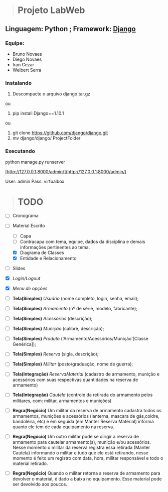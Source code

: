 > # Projeto LabWeb
## Linguagem: Python ; Framework: [Django](https://www.djangoproject.com/)

### Equipe:
  * Bruno Novaes
  * Diego Novaes
  * Iran Cezar
  * Welbert Serra

### Instalando
1. Descompacte o arquivo  django.tar.gz

ou

1. pip install Django==1.10.1

ou

1. git clone https://github.com/django/django.git
2. mv django/django/ ProjectFolder

### Executando

python manage.py runserver

[http://127.0.0.1:8000/admin/](http://127.0.0.1:8000/admin/)

User: admin
Pass: virtualbox



> # TODO 

- [ ] Cronograma
- [ ] Material Escrito
  - [ ] Capa
  - [ ] Contracapa com tema, equipe, dados da disciplina e demais informações pertinentes ao tema. 
  - [x] Diagrama de Classes
  - [x] Entidade e Relacionamento 
- [ ] Slides
- [x] *Login/Logout*
- [x] *Menu de opções*
- [ ] **Tela(Simples)** *Usuário* (nome completo, login, senha, email);
- [ ] **Tela(Simples)** *Armamento* (nº de série, modelo, fabricante);
- [ ] **Tela(Simples)** *Acessórios* (descrição);
- [ ] **Tela(Simples)** *Munição* (calibre, descrição);
- [ ] **Tela(Simples)** *Produto* ('Armamento/Acessórios/Munição'[Classe Genérica]);
- [ ] **Tela(Simples)** *Reserva* (sigla, descrição);
- [ ] **Tela(Simples)** *Militar* (posto/graduação, nome de guerra);
- [ ] **Tela(Integração)** *ReservaMaterial* (cadastro de armamento, munição e acessórios com suas respectivas quantidades na reserva de armamento)
- [ ] **Tela(Integração)** *Cautela* (controle da retirada do armamento pelos militares, com: militar, armamentos e munições)
- [ ] **Regra(Negócio)** Um militar da reserva de armamento cadastra todos os armamentos, munições e acessórios (lanterna, mascara de gás,coldre, bandoleira, etc) e em seguida (em Manter Reserva Material) informa quanto ele tem de cada equipamento na reserva.
- [ ] **Regra(Negócio)** Um outro militar pode se dirigir a reserva de armamento para cautelar armamento(s), munição e/ou acessórios. Nesse momento o militar da reserva registra essa retirada (Manter Cautela) informando o militar e tudo que ele está retirando, nesse momento é feito um registro com data, hora, militar responsável e todo o material retirado.
- [ ] **Regra(Negócio)** Quando o militar retorna a reserva de armamento para devolver o material, é dado a baixa no equipamento. Esse material pode ser devolvido aos poucos.

